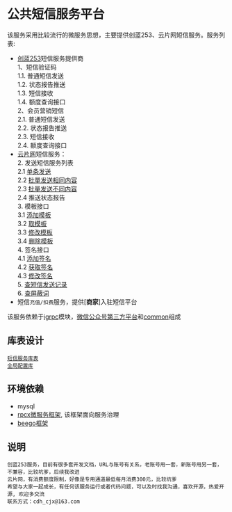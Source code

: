 # 公共短信服务平台
该服务采用比较流行的微服务思想，主要提供创蓝253、云片网短信服务。服务列表:
* [创蓝253](https://www.253.com)短信服务提供商  
       1、短信验证码  
       1.1. 普通短信发送  
       1.2. 状态报告推送  
       1.3. 短信接收  
       1.4. 额度查询接口  
       2、会员营销短信  
       2.1. 普通短信发送  
       2.2. 状态报告推送  
       2.3. 短信接收  
       2.4. 额度查询接口  
* [云片网](http://www.yunpian.com)短信服务：  
      2. 发送短信服务列表  
      2.1 [单条发送](https://sms.yunpian.com/v2/sms/single_send.json)  
      2.2 [批量发送相同内容](https://sms.yunpian.com/v2/sms/batch_send.json)  
      2.3 [批量发送不同内容](https://sms.yunpian.com/v2/sms/multi_send.json)  
      2.4 推送状态报告  
      3. 模板接口  
      3.1 [添加模板](https://sms.yunpian.com/v2/tpl/add.json)  
      3.2 [取模板](https://sms.yunpian.com/v2/tpl/get.json)  
      3.3 [修改模板](https://sms.yunpian.com/v2/tpl/update.json)  
      3.4 [删除模板](https://sms.yunpian.com/v2/tpl/del.json)  
      4. 签名接口  
      4.1 [添加签名](https://sms.yunpian.com/v2/sign/add.json)  
      4.2 [获取签名](https://sms.yunpian.com/v2/sign/get.json)  
      4.3 [修改签名](https://sms.yunpian.com/v2/sign/update.json)  
      5. [查短信发送记录](https://sms.yunpian.com/v2/sms/get_record.json)  
      6. [查屏蔽词](https://sms.yunpian.com/v2/sms/get_black_word.json)  
* 短信`充值/扣费`服务，提供[**商家**]入驻短信平台

该服务依赖于[igrpc](../igrpc)模块，[微信公众号第三方平台](../official_accounts)和[common](../common)组成

## 库表设计

[`短信服务库表`](./table.md)  
[`全局配置库`](./table.md)

## 环境依赖

+ mysql  
+ [rpcx微服务框架](https://github.com/smallnest/rpcx), 该框架面向服务治理  
+ [beego框架](https://beego.me/)  

## 说明

`创蓝253服务，目前有很多套开发文档，URL与账号有关系，老账号用一套，新账号用另一套，不兼容，比较坑爹，后续我改进`  
`云片网，有消费额度限制，好像是专用通道最低每月消费300元，比较坑爹`  
`希望与大家一起成长，有任何该服务运行或者代码问题，可以及时找我沟通，喜欢开源，热爱开源, 欢迎多交流`   
`联系方式：cdh_cjx@163.com`
